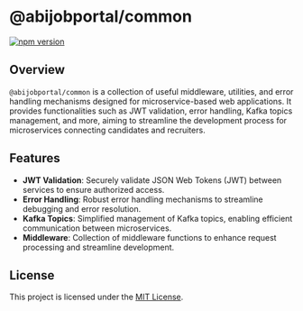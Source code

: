 # @abijobportal/common

[![npm version](https://badge.fury.io/js/@abijobportal%2Fcommon.svg)](https://badge.fury.io/js/@abijobportal%2Fcommon)

## Overview

`@abijobportal/common` is a collection of useful middleware, utilities, and error handling mechanisms designed for microservice-based web applications. It provides functionalities such as JWT validation, error handling, Kafka topics management, and more, aiming to streamline the development process for microservices connecting candidates and recruiters.

## Features

- **JWT Validation**: Securely validate JSON Web Tokens (JWT) between services to ensure authorized access.
- **Error Handling**: Robust error handling mechanisms to streamline debugging and error resolution.
- **Kafka Topics**: Simplified management of Kafka topics, enabling efficient communication between microservices.
- **Middleware**: Collection of middleware functions to enhance request processing and streamline development.

## License

This project is licensed under the [MIT License](LICENSE).
